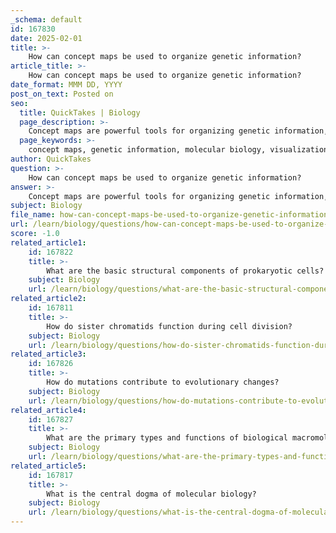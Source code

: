 ```yaml
---
_schema: default
id: 167830
date: 2025-02-01
title: >-
    How can concept maps be used to organize genetic information?
article_title: >-
    How can concept maps be used to organize genetic information?
date_format: MMM DD, YYYY
post_on_text: Posted on
seo:
  title: QuickTakes | Biology
  page_description: >-
    Concept maps are powerful tools for organizing genetic information, illustrating relationships between genetic concepts, facilitating active learning, supporting memory retention, identifying knowledge gaps, and encouraging collaboration among learners.
  page_keywords: >-
    concept maps, genetic information, molecular biology, visualization, knowledge organization, active learning, memory retention, collaboration, genetic variation, gene expression
author: QuickTakes
question: >-
    How can concept maps be used to organize genetic information?
answer: >-
    Concept maps are powerful tools for organizing genetic information, as they visually represent the relationships between various concepts in genetics and molecular biology. Here’s how they can be effectively utilized:\n\n1. **Visualization of Relationships**: Concept maps help illustrate the connections between different genetic concepts, such as DNA, genes, chromosomes, and proteins. For instance, a concept map can show how DNA is organized into chromosomes, which contain genes that code for proteins. This visualization aids in understanding complex relationships and processes in genetics.\n\n2. **Organizing Information**: By breaking down genetic information into smaller, interconnected parts, concept maps allow learners to organize their knowledge systematically. For example, one could create a concept map that categorizes the four main types of biological macromolecules—nucleic acids, carbohydrates, proteins, and lipids—highlighting their structures, functions, and roles in genetic processes.\n\n3. **Facilitating Active Learning**: Creating concept maps encourages active engagement with the material. Students can draw connections between genetic variation, gene expression, and evolutionary processes, reinforcing their understanding of how these concepts interact within the broader context of genetics.\n\n4. **Supporting Memory Retention**: The visual nature of concept maps can enhance memory retention. By associating different genetic concepts with visual elements, learners are more likely to remember the information. For example, linking specific traits (like eye color) to their genetic basis can help solidify the understanding of how genes influence phenotypes.\n\n5. **Identifying Knowledge Gaps**: Concept maps can also serve as a self-assessment tool. By reviewing their maps, students can identify areas where their understanding is lacking or where they need further study, such as the mechanisms of gene regulation or the processes of cell division.\n\n6. **Encouraging Collaboration**: Sharing and discussing concept maps with peers can foster collaborative learning. Students can compare their maps, discuss different interpretations of genetic concepts, and collectively enhance their understanding of the subject matter.\n\nIn summary, concept maps are effective for organizing genetic information by visualizing relationships, structuring knowledge, facilitating active learning, supporting memory retention, identifying gaps in understanding, and encouraging collaboration among learners. This method is particularly beneficial in the study of complex topics like molecular genetics, where interconnections between concepts are crucial for a comprehensive understanding.
subject: Biology
file_name: how-can-concept-maps-be-used-to-organize-genetic-information.md
url: /learn/biology/questions/how-can-concept-maps-be-used-to-organize-genetic-information
score: -1.0
related_article1:
    id: 167822
    title: >-
        What are the basic structural components of prokaryotic cells?
    subject: Biology
    url: /learn/biology/questions/what-are-the-basic-structural-components-of-prokaryotic-cells
related_article2:
    id: 167811
    title: >-
        How do sister chromatids function during cell division?
    subject: Biology
    url: /learn/biology/questions/how-do-sister-chromatids-function-during-cell-division
related_article3:
    id: 167826
    title: >-
        How do mutations contribute to evolutionary changes?
    subject: Biology
    url: /learn/biology/questions/how-do-mutations-contribute-to-evolutionary-changes
related_article4:
    id: 167827
    title: >-
        What are the primary types and functions of biological macromolecules?
    subject: Biology
    url: /learn/biology/questions/what-are-the-primary-types-and-functions-of-biological-macromolecules
related_article5:
    id: 167817
    title: >-
        What is the central dogma of molecular biology?
    subject: Biology
    url: /learn/biology/questions/what-is-the-central-dogma-of-molecular-biology
---
```


&nbsp;